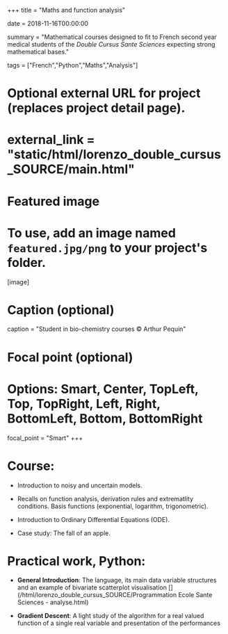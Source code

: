 +++
title = "Maths and function analysis"

date = 2018-11-16T00:00:00

summary = "Mathematical courses designed to fit to French second year medical students of the *Double Cursus Sante Sciences* expecting strong mathematical bases."

tags = ["French","Python","Maths","Analysis"]

# Optional external URL for project (replaces project detail page).
# external_link = "static/html/lorenzo_double_cursus_SOURCE/main.html"

# Featured image
# To use, add an image named `featured.jpg/png` to your project's folder. 
[image]
  # Caption (optional)
  caption = "Student in bio-chemistry courses © Arthur Pequin"

  # Focal point (optional)
  # Options: Smart, Center, TopLeft, Top, TopRight, Left, Right, BottomLeft, Bottom, BottomRight
  focal_point = "Smart"
+++

# Course:

   - Introduction to noisy and uncertain models.
   
   - Recalls on function analysis, derivation rules and extrematlity conditions. Basis functions (exponential, logarithm, trigonometric).

   - Introduction to Ordinary Differential Equations (ODE).

   - Case study: The fall of an apple.

[<i class="fa fa-file-pdf fa-2x"></i>](/html/lorenzo_double_cursus_SOURCE/Ecole_Sante_Sciences.pdf)

# Practical work, Python:

  - **General Introduction**: The language, its main data variable structures and an example of bivariate scatterplot visualisation [<i class="fa fa-book-open fa-2x"></i>](/html/lorenzo_double_cursus_SOURCE/Programmation Ecole Sante Sciences - analyse.html)

  - **Gradient Descent**: A light study of the algorithm for a real valued function of a single real variable and presentation of the performances [<i class="fa fa-book-open fa-2x"></i>](/html/lorenzo_double_cursus_SOURCE/Double_cursus_td1_correction.html)